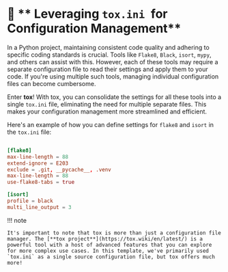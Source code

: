 # 🧪 ** Leveraging `tox.ini `for Configuration Management** 

In a Python project, maintaining consistent code quality and adhering to specific coding standards is crucial. Tools like `Flake8`, `Black`, `isort`, `mypy`, and others can assist with this. However, each of these tools may require a separate configuration file to read their settings and apply them to your code. If you're using multiple such tools, managing individual configuration files can become cumbersome.

Enter **tox**! With tox, you can consolidate the settings for all these tools into a single `tox.ini` file, eliminating the need for multiple separate files. This makes your configuration management more streamlined and efficient.


Here's an example of how you can define settings for `flake8` and `isort` in the `tox.ini` file:

```toml

[flake8]
max-line-length = 88
extend-ignore = E203
exclude = .git, __pycache__, .venv
max-line-length = 88
use-flake8-tabs = true

[isort]
profile = black
multi_line_output = 3

```


!!! note

    It's important to note that tox is more than just a configuration file manager. The [**tox project**](https://tox.wiki/en/latest/) is a powerful tool with a host of advanced features that you can explore for more complex use cases. In this template, we've primarily used `tox.ini` as a single source configuration file, but tox offers much more!